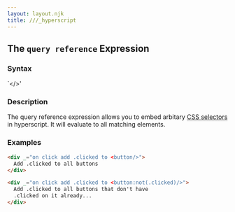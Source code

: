 ```yaml
---
layout: layout.njk
title: ///_hyperscript
---
```


## The `query reference` Expression

### Syntax

`<<css query>/>'

### Description

The query reference expression allows you to embed arbitary [CSS selectors](https://www.w3schools.com/cssref/css_selectors.asp) in hyperscript.  It will evaluate to all matching elements.

### Examples

```html
<div _="on click add .clicked to <button/>">
  Add .clicked to all buttons
</div>

<div _="on click add .clicked to <button:not(.clicked)/>">
  Add .clicked to all buttons that don't have 
  .clicked on it already...
</div>
```